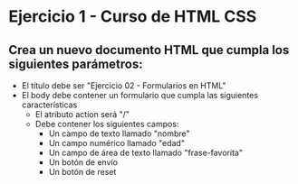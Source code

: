 # Ejercicio 1 - Curso de HTML CSS

## Crea un nuevo documento HTML que cumpla los siguientes parámetros:

* El título debe ser "Ejercicio 02 - Formularios en HTML"
* El body debe contener un formulario que cumpla las siguientes características
    * El atributo action será "/"
    * Debe contener los siguientes campos:
        * Un campo de texto llamado "nombre"
        * Un campo numérico llamado "edad"
        * Un campo de área de texto llamado "frase-favorita"
        * Un botón de envío
        * Un botón de reset
